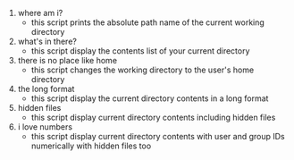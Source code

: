1. where am i?
   * this script prints the absolute path name of the current working directory
2. what's in there?
   * this script display the contents list of your current directory
3. there is no place like home
   * this script changes the working directory to the user's home directory
4. the long format
   * this script display the current directory contents in a long format
5. hidden files
   * this script display current directory contents including hidden files
6. i love numbers
   * this script display current directory contents with user and group IDs numerically with hidden files too
